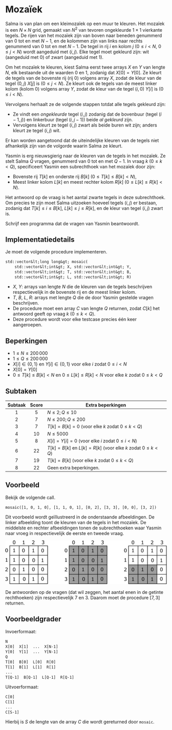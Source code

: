 # Mozaïek

Salma is van plan om een kleimozaïek op een muur te kleuren.
Het mozaïek is een $N \times N$ grid,
 gemaakt van $N^2$ van tevoren ongekleurde $1 \times 1$ vierkante tegels.
De rijen van het mozaïek zijn van boven naar beneden genummerd van $0$ tot en met $N-1$,
 en de kolommen zijn van links naar rechts genummerd van $0$ tot en met $N-1$.
De tegel in rij $i$ en kolom $j$ ($0 \leq i < N$, $0 \leq j < N$) wordt aangeduid met $(i,j)$.
Elke tegel moet gekleurd zijn:
 wit (aangeduid met $0$) of zwart (aangeduid met $1$).

Om het mozaïek te kleuren, kiest Salma eerst twee arrays $X$ en $Y$ van lengte $N$,
 elk bestaande uit de waarden $0$ en $1$, zodanig dat $X[0] = Y[0]$.
Ze kleurt de tegels van de bovenste rij (rij $0$) volgens array $X$,
 zodat de kleur van de tegel $(0,j)$ $X[j]$  is ($0 \leq j < N$).
Ze kleurt ook de tegels van de meest linker kolom (kolom $0$) volgens array $Y$,
 zodat de kleur van de tegel $(i,0)$ $Y[i]$ is ($0 \leq i < N$).

Vervolgens herhaalt ze de volgende stappen totdat alle tegels gekleurd zijn:
* Ze vindt een *ongekleurde* tegel $(i,j)$ zodanig dat
 de bovenbuur (tegel $(i-1, j)$) en linkerbuur (tegel $(i, j-1)$)
 beide *al gekleurd* zijn.
* Vervolgens kleurt ze tegel $(i,j)$ zwart als beide buren wit zijn;
 anders kleurt ze tegel $(i, j)$ wit.

Er kan worden aangetoond dat de uiteindelijke kleuren van de tegels niet afhankelijk zijn 
van de volgorde waarin Salma ze kleurt.
 
Yasmin is erg nieuwsgierig naar de kleuren van de tegels in het mozaïek.
Ze stelt Salma $Q$ vragen, genummerd van $0$ tot en met $Q-1$.
In vraag $k$ ($0 \leq k < Q$),
 specificeert Yasmin een subrechthoek van het mozaïek door zijn:
* Bovenste rij $T[k]$ en onderste rij $B[k]$ ($0 \leq T[k] \leq B[k] < N$),
* Meest linker kolom $L[k]$ en meest rechter kolom $R[k]$ ($0 \leq L[k] \leq R[k] < N$).

Het antwoord op de vraag is het aantal zwarte tegels in deze subrechthoek.
Om precies te zijn moet Salma uitzoeken hoeveel tegels $(i, j)$ er bestaan,
 zodanig dat $T[k] \leq i \leq B[k]$, $L[k] \leq j \leq R[k]$,
 en de kleur van tegel $(i,j)$ zwart is.

Schrijf een programma dat de vragen van Yasmin beantwoordt.

## Implementatiedetails

Je moet de volgende procedure implementeren.

```
std::vector&lt;long long&gt; mosaic(
	std::vector&lt;int&gt; X, std::vector&lt;int&gt; Y,
    std::vector&lt;int&gt; T, std::vector&lt;int&gt; B,
    std::vector&lt;int&gt; L, std::vector&lt;int&gt; R)
```

* $X$, $Y$: arrays van lengte $N$ die de kleuren van de tegels beschrijven
 respectievelijk in de bovenste rij en de meest linker kolom.
* $T$, $B$, $L$, $R$: arrays met lengte $Q$ die de door Yasmin gestelde vragen beschrijven.
* De procedure moet een array $C$ van lengte $Q$ returnen,
 zodat $C[k]$ het antwoord geeft op vraag $k$ ($0 \leq k < Q$).
* Deze procedure wordt voor elke testcase precies één keer aangeroepen.

## Beperkingen

* $1 \leq N \leq 200\,000$
* $1 \leq Q \leq 200\,000$
* $X[i] \in \{0, 1\}$ en $Y[i] \in \{0, 1\}$
 voor elke $i$ zodat $0 \leq i < N$
* $X[0] = Y[0]$
* $0 \leq T[k] \leq B[k] < N$ en $0 \leq L[k] \leq R[k] < N$
 voor elke $k$ zodat $0 \leq k < Q$

## Subtaken

| Subtaak | Score | Extra beperkingen |
| :-----: | :----: | --------------------- |
| 1 | $5$ | $N \leq 2; Q \leq 10$
| 2 | $7$ | $N \leq 200; Q \leq 200$
| 3 | $7$ | $T[k] = B[k] = 0$ (voor elke $k$ zodat $0 \leq k < Q$)
| 4 | $10$ | $N \leq 5000$
| 5 | $8$ | $X[i] = Y[i] = 0$ (voor elke $i$ zodat $0 \leq i < N$)
| 6 | $22$ | $T[k] = B[k]$ en $L[k] = R[k]$ (voor elke $k$ zodat $0 \leq k < Q$)
| 7 | $19$ | $T[k] = B[k]$ (voor elke $k$ zodat $0 \leq k < Q$)
| 8 | $22$ | Geen extra beperkingen.

## Voorbeeld

Bekijk de volgende call.

```
mosaic([1, 0, 1, 0], [1, 1, 0, 1], [0, 2], [3, 3], [0, 0], [3, 2])
```

Dit voorbeeld wordt geïllustreerd in de onderstaande afbeeldingen.
De linker afbeelding toont de kleuren van de tegels in het mozaïek.
De middelste en rechter afbeeldingen tonen de subrechthoeken
 waar Yasmin naar vroeg in respectievelijk de eerste en tweede vraag.

![](example.png "550")

De antwoorden op de vragen
 (dat wil zeggen, het aantal enen in de getinte rechthoeken)
 zijn respectievelijk 7 en 3.
Daarom moet de procedure $[7, 3]$ returnen.

## Voorbeeldgrader

Invoerformaat:

```
N
X[0]  X[1]  ...  X[N-1]
Y[0]  Y[1]  ...  Y[N-1]
Q
T[0]  B[0]  L[0]  R[0]
T[1]  B[1]  L[1]  R[1]
...
T[Q-1]  B[Q-1]  L[Q-1]  R[Q-1]
```

Uitvoerformaat:

```
C[0]
C[1]
...
C[S-1]
```

Hierbij is $S$ de lengte van de array $C$ die wordt gereturned door `mosaic`.